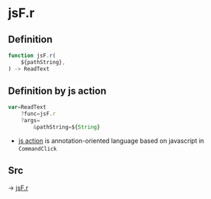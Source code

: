 # jsF.r

## Definition

```js.js
function jsF.r(
	${pathString},
) -> ReadText
```


## Definition by js action

```js.js
var=ReadText
	?func=jsF.r
	?args=
		&pathString=${String}
```

- [js action](#) is annotation-oriented language based on javascript in `CommandClick`



## Src

-> [jsF.r](https://github.com/puutaro/CommandClick/blob/master/app/src/main/java/com/puutaro/commandclick/fragment_lib/terminal_fragment/js_interface/file/JsF.kt#L12)


